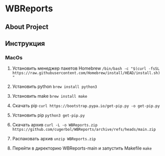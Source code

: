 # WBReports

## About Project

## Инструкция

### MacOs

1. Установить менеджер пакетов Homebrew 
`/bin/bash -c "$(curl -fsSL https://raw.githubusercontent.com/Homebrew/install/HEAD/install.sh)"`

2. Установить python
`brew install python3`

3. Установить make
`brew install make`

4. Скачать pip
`curl https://bootstrap.pypa.io/get-pip.py -o get-pip.py`

6. Установить pip
`python3 get-pip.py`

7. Скачать архив
`curl -L -o WBReports.zip https://github.com/cugerbol/WBReports/archive/refs/heads/main.zip
`
8. Распаковать архив
`unzip WBReports.zip`

9. Перейти в директорию WBReports-main и запустить Makefile
`make`
